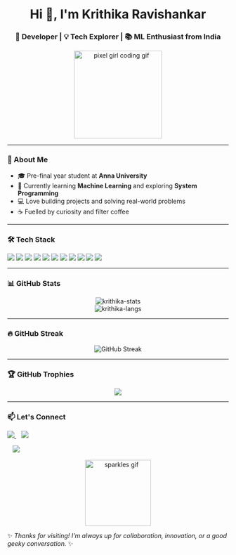 <h1 align="center">Hi 👋, I'm Krithika Ravishankar</h1>
<h3 align="center">🚀 Developer | 💡 Tech Explorer | 📚 ML Enthusiast from India</h3>
<p align="center">
  <img src="https://i.imgur.com/your‑chosen‑gif.gif" width="200" alt="pixel girl coding gif"/>
</p>



---

### 🌱 About Me

- 🎓 Pre-final year student at **Anna University**
- 🧠 Currently learning **Machine Learning** and exploring **System Programming**
- 💻 Love building projects and solving real-world problems
- ☕ Fuelled by curiosity and filter coffee

---

### 🛠️ Tech Stack

<p align="left">
  <img src="https://img.shields.io/badge/C-00599C?style=flat&logo=c&logoColor=white"/>
  <img src="https://img.shields.io/badge/C++-00599C?style=flat&logo=cplusplus&logoColor=white"/>
  <img src="https://img.shields.io/badge/Java-ED8B00?style=flat&logo=java&logoColor=white"/>
  <img src="https://img.shields.io/badge/Python-3776AB?style=flat&logo=python&logoColor=white"/>
  <img src="https://img.shields.io/badge/HTML5-E34F26?style=flat&logo=html5&logoColor=white"/>
  <img src="https://img.shields.io/badge/CSS3-1572B6?style=flat&logo=css3&logoColor=white"/>
  <img src="https://img.shields.io/badge/JavaScript-F7DF1E?style=flat&logo=javascript&logoColor=black"/>
  <img src="https://img.shields.io/badge/MySQL-4479A1?style=flat&logo=mysql&logoColor=white"/>
  <img src="https://img.shields.io/badge/Linux-FCC624?style=flat&logo=linux&logoColor=black"/>
  <img src="https://img.shields.io/badge/Spring-6DB33F?style=flat&logo=spring&logoColor=white"/>
  <img src="https://img.shields.io/badge/Arduino-00979D?style=flat&logo=arduino&logoColor=white"/>
</p>

---

### 📊 GitHub Stats

<p align="center">
  <img src="https://github-readme-stats.vercel.app/api?username=kritzr&show_icons=true&theme=radical" alt="krithika-stats" />
  <br>
  <img src="https://github-readme-stats.vercel.app/api/top-langs/?username=kritzr&layout=compact&theme=radical" alt="krithika-langs" />
</p>

---

### 🔥 GitHub Streak

<p align="center">
  <img src="https://streak-stats.demolab.com/?user=kritzr&theme=radical" alt="GitHub Streak" />
</p>

---

### 🏆 GitHub Trophies

<p align="center">
  <img src="https://github-profile-trophy.vercel.app/?username=kritzr&theme=darkhub" />
</p>

---

### 📫 Let's Connect

<p align="left">
  <a href="https://www.linkedin.com/in/krithika-ravishankar/" target="_blank">
    <img src="https://img.shields.io/badge/LinkedIn-0A66C2?style=flat&logo=linkedin&logoColor=white"/>
  </a>
  &nbsp;&nbsp;
  <a href="https://leetcode.com/kritz15/" target="_blank">
  <img src="https://img.shields.io/badge/LeetCode-FFA116?style=flat&logo=leetcode&logoColor=black"/>
</a>

  &nbsp;&nbsp;
  <a href="mailto:krithikaravsishankar4@gmail.com" target="_blank">
    <img src="https://img.shields.io/badge/Gmail-D14836?style=flat&logo=gmail&logoColor=white"/>
  </a>
</p>

<p align="center">
  <img src="https://media.giphy.com/media/3oriO0OEd9QIDdllqo/giphy.gif" width="150" alt="sparkles gif"/>
</p>



✨ *Thanks for visiting! I’m always up for collaboration, innovation, or a good geeky conversation.* ✨
